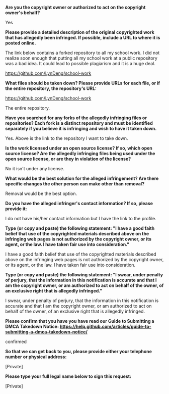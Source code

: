 **Are you the copyright owner or authorized to act on the copyright owner's behalf?**

Yes

**Please provide a detailed description of the original copyrighted work that has allegedly been infringed. If possible, include a URL to where it is posted online.**

The link below contains a forked repository to all my school work. I did not realize soon enough that putting all my school work at a public repository was a bad idea. It could lead to possible plagiarism and it is a huge deal.

https://github.com/LynDeng/school-work

**What files should be taken down? Please provide URLs for each file, or if the entire repository, the repository's URL:**

https://github.com/LynDeng/school-work

The entire repository.

**Have you searched for any forks of the allegedly infringing files or repositories? Each fork is a distinct repository and must be identified separately if you believe it is infringing and wish to have it taken down.**

Yes. Above is the link to the repository I want to take down.

**Is the work licensed under an open source license? If so, which open source license? Are the allegedly infringing files being used under the open source license, or are they in violation of the license?**

No it isn't under any license.

**What would be the best solution for the alleged infringement? Are there specific changes the other person can make other than removal?**

Removal would be the best option.

**Do you have the alleged infringer's contact information? If so, please provide it:**

I do not have his/her contact information but I have the link to the profile.

**Type (or copy and paste) the following statement: "I have a good faith belief that use of the copyrighted materials described above on the infringing web pages is not authorized by the copyright owner, or its agent, or the law. I have taken fair use into consideration."**

I have a good faith belief that use of the copyrighted materials described above on the infringing web pages is not authorized by the copyright owner, or its agent, or the law. I have taken fair use into consideration.

**Type (or copy and paste) the following statement: "I swear, under penalty of perjury, that the information in this notification is accurate and that I am the copyright owner, or am authorized to act on behalf of the owner, of an exclusive right that is allegedly infringed."**

I swear, under penalty of perjury, that the information in this notification is accurate and that I am the copyright owner, or am authorized to act on behalf of the owner, of an exclusive right that is allegedly infringed.

**Please confirm that you have you have read our Guide to Submitting a DMCA Takedown Notice: https://help.github.com/articles/guide-to-submitting-a-dmca-takedown-notice/**

confirmed

**So that we can get back to you, please provide either your telephone number or physical address:**

[Private]

**Please type your full legal name below to sign this request:**

[Private]
